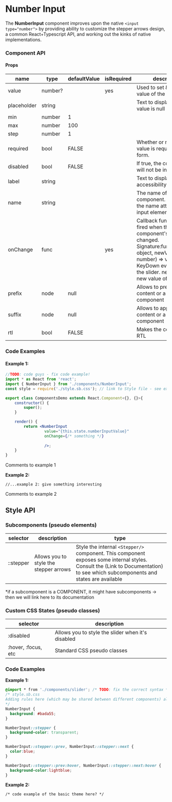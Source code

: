 # Number Input

The **NumberInput** component improves upon the native `<input type="number">` by providing ability to customize the stepper arrows design, a common React+Typescript API, and working out the kinks of native implementations.

### Component API

#### Props

| name        | type    | defaultValue | isRequired | description                              |
| ----------- | ------- | ------------ | ---------- | ---------------------------------------- |
| value       | number? |              | yes        | Used to set & change the value of the input |
| placeholder | string  |              |            | Text to display if the value is null     |
| min         | number  | 1            |            |                                          |
| max         | number  | 100          |            |                                          |
| step        | number  | 1            |            |                                          |
| required    | bool    | FALSE        |            | Whether or not filling the value is required in a form. |
| disabled    | bool    | FALSE        |            | If true, the component will not be interactable. |
| label       | string  |              |            | Text to display in accessibility mode.   |
| name        | string  |              |            | The name of the component. Behaves like the name attribute of an input element. |
| onChange    | func    |              | yes        | Callback function that is fired when the component's value is changed. Signature:function(event: object, newValue: number) => voidevent: KeyDown event targeting the slider. newValue: The new value of the slider. |
| prefix      | node    | null         |            | Allows to prepend HTML content or a React component |
| suffix      | node    | null         |            | Allows to append HTML content or a React component |
| rtl         | bool    | FALSE        |            | Makes the component RTL                  |

### Code Examples

#### **Example 1:**

```jsx
//TODO: code guys - fix code example!
import * as React from 'react';
import { NumberInput } from './components/NumberInput';
const style = require('./style.sb.css'); // link to Style file - see examples of style files below

export class ComponentsDemo extends React.Component<{}, {}>{
    constructor() {
        super();
    }

    render() {
        return <NumberInput 
        		 value="{this.state.numberInputValue}"
                 onChange={/* something */} 
				 
                 />;
    }
}
```

Comments to example 1

**Example 2:**

```
//...example 2: give something interesting
```

Comments to example 2

## Style API

### Subcomponents (pseudo elements)

| selector  | description                            | type                                     |
| --------- | -------------------------------------- | ---------------------------------------- |
| ::stepper | Allows you to style the stepper arrows | Style the internal `<Stepper/>` component. This component exposes some internal styles. Consult the (Link to Documentation) to see which subcomponents and states are available |

*if a subcomponent is a COMPONENT, it might have subcomponents -> then we will link here to its documentation

### Custom CSS States (pseudo classes)

| selector            | description                              |
| ------------------- | ---------------------------------------- |
| :disabled           | Allows you to style the slider when it's disabled |
| :hover, :focus, etc | Standard CSS pseudo classes              |

### Code Examples

**Example 1:**

```css
@import * from './components/slider'; /* TODO: fix the correct syntax */
/* style.sb.css 
Adding rules here (which may be shared between different components) allows us to 	    override specific parts; or even change the whole theme
*/
NumberInput {
  background: #bada55;
}

NumberInput::stepper {
  background-color: transparent;
}

NumberInput::stepper::prev, NumberInput::stepper::next {
  color:blue;
}

NumberInput::stepper::prev:hover, NumberInput::stepper::next:hover {
  background-color:lightblue;
}
```

**Example 2:**

```
/* code example of the basic theme here? */
```